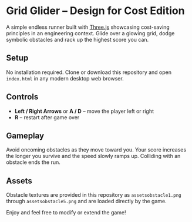 # Grid Glider – Design for Cost Edition

A simple endless runner built with [Three.js](https://threejs.org/) showcasing cost-saving principles in an engineering context. Glide over a glowing grid, dodge symbolic obstacles and rack up the highest score you can.

## Setup
No installation required. Clone or download this repository and open `index.html` in any modern desktop web browser.

## Controls
- **Left / Right Arrows** or **A / D** – move the player left or right
- **R** – restart after game over

## Gameplay
Avoid oncoming obstacles as they move toward you. Your score increases the longer you survive and the speed slowly ramps up. Colliding with an obstacle ends the run.

## Assets
Obstacle textures are provided in this repository as `assetsobstacle1.png` through `assetsobstacle5.png` and are loaded directly by the game.

Enjoy and feel free to modify or extend the game!
